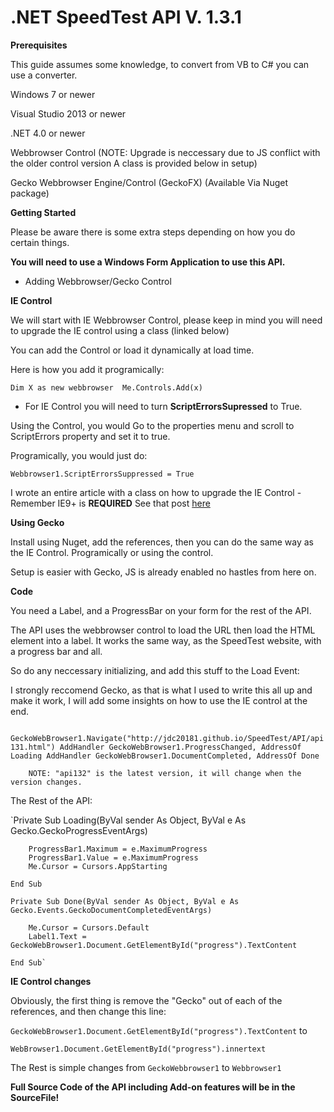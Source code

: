 # .NET SpeedTest API V. 1.3.1


**Prerequisites**

This guide assumes some knowledge, to convert from VB to C# you can use a converter. 


Windows 7 or newer

Visual Studio 2013 or newer

.NET 4.0 or newer

Webbrowser Control (NOTE: Upgrade is neccessary due to JS conflict with the older control version A class is provided below in setup)

Gecko Webbrowser Engine/Control (GeckoFX) (Available Via Nuget package)

**Getting Started**

Please be aware there is some extra steps depending on how you do certain things. 

 **You will need to use a **Windows Form Application** to use this API.**



- Adding Webbrowser/Gecko Control

**IE Control**

We will start with IE Webbrowser Control, please keep in mind you will need to upgrade the IE control using a class (linked below)

You can add the Control or load it dynamically at load time. 

Here is how you add it programically:

`Dim X as new webbrowser 
Me.Controls.Add(x)` 



 - For IE Control you will need to turn **ScriptErrorsSupressed** to True. 


Using the Control, you would Go to the properties menu and scroll to ScriptErrors property and set it to true.

[Image]: https://1drv.ms/i/s!ApbxWlyVVDT2h3WQMP_ZgDJl0fSP "ScriptErrorsSupressed Property"


Programically, you would just do:

`Webbrowser1.ScriptErrorsSuppressed = True`


I wrote an entire article with a class on how to upgrade the IE Control - Remember IE9+ is **REQUIRED** See that post [here](http://www.vbforums.com/showthread.php?838689-VB-NET-Upgrading-to-the-newest-IE-when-using-the-Webbrowser-Control&p=5105963#post5105963)

**Using Gecko**

Install using Nuget, add the references, then you can do the same way as the IE Control. Programically or using the control. 

Setup is easier with Gecko, JS is already enabled no hastles from here on. 


**Code**

You need a Label, and a ProgressBar on your form for the rest of the API. 

The API uses the webbrowser control to load the URL then load the HTML element into a label. It works the same way, as the SpeedTest website, with a progress bar and all. 

So do any neccessary initializing, and add this stuff to the Load Event:

I strongly reccomend Gecko, as that is what I used to write this all up and make it work, I will add some insights on how to use the IE control at the end. 

` GeckoWebBrowser1.Navigate("http://jdc20181.github.io/SpeedTest/API/api131.html")
        AddHandler GeckoWebBrowser1.ProgressChanged, AddressOf Loading
        AddHandler GeckoWebBrowser1.DocumentCompleted, AddressOf Done`
        
        
        NOTE: "api132" is the latest version, it will change when the version changes. 
        
The Rest of the API:

`Private Sub Loading(ByVal sender As Object, ByVal e As Gecko.GeckoProgressEventArgs)

        ProgressBar1.Maximum = e.MaximumProgress
        ProgressBar1.Value = e.MaximumProgress
        Me.Cursor = Cursors.AppStarting

    End Sub

    Private Sub Done(ByVal sender As Object, ByVal e As Gecko.Events.GeckoDocumentCompletedEventArgs)

        Me.Cursor = Cursors.Default
        Label1.Text = GeckoWebBrowser1.Document.GetElementById("progress").TextContent

    End Sub`
    
    
 **IE Control changes**
 
 Obviously, the first thing is remove the "Gecko" out of each of the references, and then change this line:
 
 `GeckoWebBrowser1.Document.GetElementById("progress").TextContent` to 
 
 `WebBrowser1.Document.GetElementById("progress").innertext`

The Rest is simple changes from `GeckoWebbrowser1` to `Webbrowser1`


**Full Source Code of the API including Add-on features will be in the SourceFile!**


